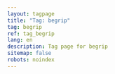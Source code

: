 ```yaml
---
layout: tagpage
title: "Tag: begrip"
tag: begrip
ref: tag_begrip
lang: en
description: Tag page for begrip
sitemap: false
robots: noindex
---
```

